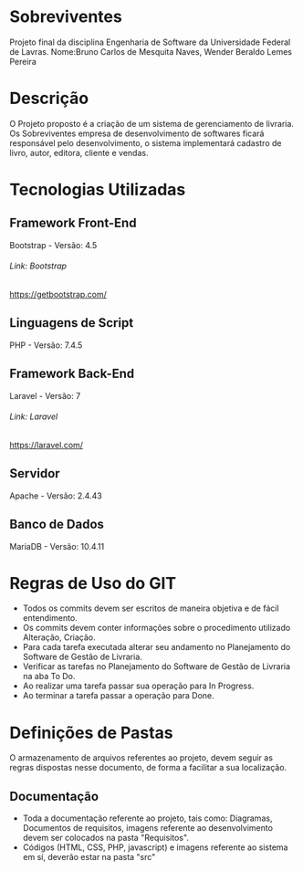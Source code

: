 # Sobreviventes
Projeto final da disciplina Engenharia de Software da Universidade Federal de Lavras.
Nome:Bruno Carlos de Mesquita Naves, Wender Beraldo Lemes Pereira
# Descrição
O Projeto proposto é a criação de um sistema de gerenciamento de livraria.
Os Sobreviventes empresa de desenvolvimento de softwares ficará responsável pelo desenvolvimento, o sistema implementará cadastro de livro, autor, editora, cliente e vendas.

# Tecnologias Utilizadas

## Framework Front-End
Bootstrap - Versão: 4.5
###### Link: Bootstrap
https://getbootstrap.com/
## Linguagens de Script
PHP - Versão: 7.4.5
## Framework Back-End
Laravel - Versão: 7
###### Link: Laravel
https://laravel.com/
## Servidor
Apache - Versão: 2.4.43
## Banco de Dados
MariaDB - Versão: 10.4.11

# Regras de Uso do GIT
<ul>
    <li>Todos os commits devem ser escritos de maneira objetiva e de fácil entendimento.</li>
    <li>Os commits devem conter informações sobre o procedimento utilizado Alteração, Criação.</li>
    <li>Para cada tarefa executada alterar seu andamento no Planejamento do Software de Gestão de Livraria.</li>
    <li>Verificar as tarefas no Planejamento do Software de Gestão de Livraria na aba To Do.</li>
    <li>Ao realizar uma tarefa passar sua operação para In Progress.</li>
    <li>Ao terminar a tarefa passar a operação para Done.</li>
</ul>

# Definições de Pastas
O armazenamento de arquivos referentes ao projeto, devem seguir as regras dispostas nesse documento, de forma a facilitar a sua localização.
## Documentação
<ul>
    <li>Toda a documentação referente ao projeto, tais como: Diagramas, Documentos de requisitos, imagens referente ao desenvolvimento devem ser colocados na pasta "Requisitos".</li>
    <li>Códigos (HTML, CSS, PHP, javascript) e imagens referente ao sistema em sí, deverão estar na pasta "src"</li>
</ul>
